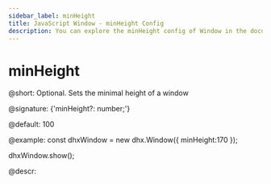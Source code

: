 ```yaml
---
sidebar_label: minHeight
title: JavaScript Window - minHeight Config 
description: You can explore the minHeight config of Window in the documentation of the DHTMLX JavaScript UI library. Browse developer guides and API reference, try out code examples and live demos, and download a free 30-day evaluation version of DHTMLX Suite 7.
---
```


# minHeight

@short: Optional. Sets the minimal height of a window

@signature: {'minHeight?: number;'}

@default: 100

@example:
const dhxWindow = new dhx.Window({
    minHeight:170
});

dhxWindow.show();

@descr:

[comment]: # (@related: window/how_to_start.md window/configuration.md#sizing)
